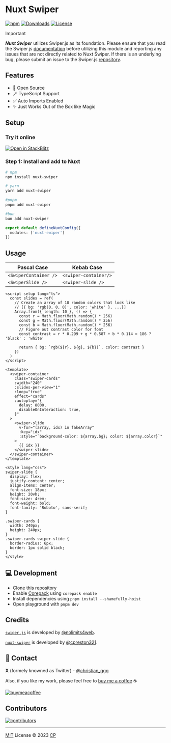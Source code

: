 # Nuxt Swiper

[![npm](https://img.shields.io/npm/v/nuxt-swiper?style=flat-square)](https://www.npmjs.com/package/nuxt-swiper/)
[![Downloads](https://img.shields.io/npm/dt/nuxt-swiper.svg?style=flat-square)](https://www.npmjs.com/package/nuxt-swiper)
[![License](https://img.shields.io/npm/l/nuxt-swiper?style=flat-square)](/LICENSE)

> [!IMPORTANT]
> ***Nuxt Swiper*** utilizes Swiper.js as its foundation. Please ensure that you read the Swiper.js [documentation](https://swiperjs.com/element) before utilizing this module and reporting any issues that are not directly related to Nuxt Swiper. If there is an underlying bug, please submit an issue to the Swiper.js [repository](https://github.com/nolimits4web/swiper/issues).

## Features

- 📖 Open Source
- 🪄 TypeScript Support
- ✅ Auto Imports Enabled
- ✨ Just Works Out of the Box like Magic

## Setup

### Try it online

[![Open in StackBlitz](https://developer.stackblitz.com/img/open_in_stackblitz.svg)](https://stackblitz.com/github/cpreston321/nuxt-swiper/tree/main/examples/swiper-basic?file=app.vue)

### Step 1: Install and add to Nuxt

```bash
# npm
npm install nuxt-swiper

# yarn
yarn add nuxt-swiper

#pnpm
pnpm add nuxt-swiper

#bun
bun add nuxt-swiper
```

```ts
export default defineNuxtConfig({
  modules: ['nuxt-swiper']
})
```

## Usage

| Pascal Case    | Kebab Case |
| ----------------- | ----------- |
| `<SwiperContainer />`|`<swiper-container/>` |
| `<SwiperSlide />` | `<swiper-slide />`    |

```vue
<script setup lang="ts">
  const slides = ref(
    // Create an array of 10 random colors that look like 
    // [{ bg: 'rgb(0, 0, 0)', color: 'white' }, ...}]
    Array.from({ length: 10 }, () => {
      const r = Math.floor(Math.random() * 256)
      const g = Math.floor(Math.random() * 256)
      const b = Math.floor(Math.random() * 256)
      // Figure out contrast color for font
      const contrast = r * 0.299 + g * 0.587 + b * 0.114 > 186 ? 'black' : 'white'

      return { bg: `rgb(${r}, ${g}, ${b})`, color: contrast }
    })
  )
</script>

<template>
  <swiper-container
    class="swiper-cards"
    :width="240"
    :slides-per-view="1"
    :loop="true"
    effect="cards"
    :autoplay="{
      delay: 8000,
      disableOnInteraction: true,
    }"
  >
    <swiper-slide
      v-for="(array, idx) in fakeArray"
      :key="idx"
      :style="`background-color: ${array.bg}; color: ${array.color}`"
    >
      {{ idx }}
    </swiper-slide>
  </swiper-container>
</template>

<style lang="css">
swiper-slide {
  display: flex;
  justify-content: center;
  align-items: center;
  font-size: 18px;
  height: 20vh;
  font-size: 4rem;
  font-weight: bold;
  font-family: 'Roboto', sans-serif;
}

.swiper-cards {
  width: 240px;
  height: 240px;
}
.swiper-cards swiper-slide {
  border-radius: 6px;
  border: 1px solid black;
}
</style>
```

## 💻 Development

- Clone this repository
- Enable [Corepack](https://github.com/nodejs/corepack) using `corepack enable`
- Install dependencies using `pnpm install --shamefully-hoist`
- Open playground with `pnpm dev`

## Credits

[`swiper.js`](https://swiperjs.com/) is developed by [@nolimits4web](https://github.com/nolimits4web).

[`nuxt-swiper`](#nuxt-swiper) is developed by [@cpreston321](https://github.com/cpreston321).

## 📧 Contact

**X** (formely knowned as Twitter) - [@christian_ggg](https://x.com/christian_ggg)

Also, if you like my work, please feel free to [buy me a coffee](https://www.buymeacoffee.com/cpreston321) ☕️

[![buymeacoffee](https://www.buymeacoffee.com/assets/img/custom_images/yellow_img.png)](https://www.buymeacoffee.com/cpreston321)

## Contributors

[![contributors](https://contrib.rocks/image?repo=cpreston321/nuxt-swiper)](https://contrib.rocks/image?repo=cpreston321/nuxt-swiper)

---

[MIT](./LICENSE) License © 2023 [CP](https://github.com/cpreston321)

